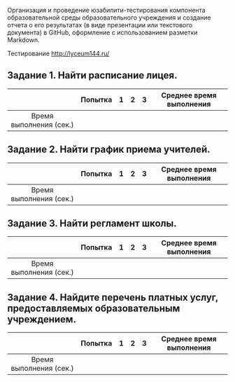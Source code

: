 Организация и проведение юзабилити-тестирования компонента образовательной среды образовательного учреждения и создание отчета о его результатах (в виде презентации или текстового документа) в GitHub, оформление с использованием разметки Markdown.

Тестирование http://lyceum144.ru/ 

## Задание 1. Найти расписание лицея.

| | Попытка | 1 | 2 | 3 | Среднее время выполнения | 
| :-: | :-: | :-: | :-: | :-: | :-: | 
| Время выполнения (сек.) |  |  |  |  |  |


## Задание 2. Найти график приема учителей.

| | Попытка | 1 | 2 | 3 | Среднее время выполнения | 
| :-: | :-: | :-: | :-: | :-: | :-: | 
| Время выполнения (сек.) |  |  |  |  |  |

## Задание 3. Найти регламент школы.

| | Попытка | 1 | 2 | 3 | Среднее время выполнения | 
| :-: | :-: | :-: | :-: | :-: | :-: | 
| Время выполнения (сек.) |  |  |  |  |  |

## Задание 4. Найдите перечень платных услуг, предоставляемых образовательным учреждением.

| | Попытка | 1 | 2 | 3 | Среднее время выполнения | 
| :-: | :-: | :-: | :-: | :-: | :-: | 
| Время выполнения (сек.) |  |  |  |  |  |


